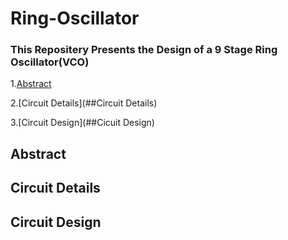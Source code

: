 # Ring-Oscillator
### This Repositery Presents the Design of a 9 Stage Ring Oscillator(VCO)
1.[Abstract](##Abstract)

2.[Circuit Details](##Circuit Details)

3.[Circuit Design](##Cicuit Design)

## Abstract
## Circuit Details
## Circuit Design
